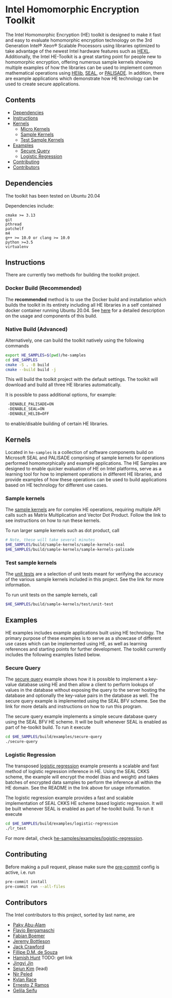 # Intel Homomorphic Encryption Toolkit
The Intel Homomorphic Encryption (HE) toolkit is designed to make it fast and
easy to evaluate homomorphic encryption technology on the 3rd Generation Intel®
Xeon® Scalable Processors using libraries optimized to take advantage of the
newest Intel hardware features such as [HEXL](https://github.com/intel/hexl).
Additionally, the Intel HE-Toolkit is a great starting point for people new to
homomorphic encryption, offering numerous sample kernels showing multiple
examples of how the libraries can be used to implement common mathematical
operations using [HElib](https://github.com/homenc/HElib),
[SEAL](https://github.com/microsoft/SEAL), or
[PALISADE](https://gitlab.com/palisade/palisade-release). In addition, there
are example applications which demonstrate how HE technology can be used to
create secure applications.

## Contents
- [Dependencies](#dependencies)
- [Instructions](#instructions)
- [Kernels](#kernels)
  - [Micro Kernels](#micro-kernels)
  - [Sample Kernels](#sample-kernels)
  - [Test Sample Kernels](#test-sample-kernels)
- [Examples](#examples)
  - [Secure Query](#secure-query)
  - [Logistic Regression](#logistic-regression)
- [Contributing](#contributing)
- [Contributors](#contributors)


## Dependencies
The toolkit has been tested on Ubuntu 20.04

Dependencies include:
```
cmake >= 3.13
git
pthread
patchelf
m4
g++ >= 10.0 or clang >= 10.0
python >=3.5
virtualenv
```

## Instructions
There are currently two methods for building the toolkit project.

### Docker Build (Recommended)
The **recommended** method is to use the Docker build and installation which
builds the toolkit in its entirety including all HE libraries in a self
contained docker container running Ubuntu 20.04. See [here](docker) for a
detailed description on the usage and components of this build.

### Native Build (Advanced)
Alternatively, one can build the toolkit natively using the following commands

```bash
export HE_SAMPLES=$(pwd)/he-samples
cd $HE_SAMPLES
cmake -S . -B build
cmake --build build -j
```

This will build the toolkit project with the default settings. The toolkit will
download and build all three HE libraries automatically. 

It is possible to pass additional options, for example:
```bash
 -DENABLE_PALISADE=ON
 -DENABLE_SEAL=ON
 -DENABLE_HELIB=OFF
```
to enable/disable building of certain HE libraries.


## Kernels
Located in `he-samples` is a collection of software components build on
Microsoft SEAL and PALISADE comprising of sample kernels for operations
performed homomorphically and example applications. The HE Samples are designed
to enable quicker evaluation of HE on Intel platforms, serve as a learning tool
for how to implement operations in different HE libraries, and provide examples
of how these operations can be used to build applications based on HE
technology for different use cases.

### Sample kernels
The [sample kernels](he-samples/sample-kernels) are for complex HE operations,
requiring multiple API calls such as Matrix Multiplication and Vector Dot
Product. Follow the link to see instructions on how to run these kernels.

To run larger sample kernels such as dot product, call
```bash
# Note, these will take several minutes
$HE_SAMPLES/build/sample-kernels/sample-kernels-seal
$HE_SAMPLES/build/sample-kernels/sample-kernels-palisade
```

### Test sample kernels
The [unit tests](he-samples/tests) are a selection of unit tests meant for
verifying the accuracy of the various sample kernels included in this project.
See the link for more information.

To run unit tests on the sample kernels, call
```bash
$HE_SAMPLES/build/sample-kernels/test/unit-test
```

## Examples
HE examples includes example applications built using HE technology. The
primary purpose of these examples is to serve as a showcase of different use
cases which can be implemented using HE,  as well as learning references and
starting points for further development. The toolkit currently includes the
following examples listed below.

### Secure Query
The [secure query](he-samples/examples/secure-query) example shows how it is
possible to implement a key-value database using HE and then allow a client to
perform lookups of values in the database without exposing the query to the
server hosting the database and optionally the key-value pairs in the database
as well. The secure query example is implemented using the SEAL BFV scheme. See
the link for more details and instructions on how to run this program.

The secure query example implements a simple secure database query using the
SEAL BFV HE scheme.
It will be built whenever SEAL is enabled as part of he-toolkit build.
To run it execute
```bash
cd $HE_SAMPLES/build/examples/secure-query
./secure-query
```

### Logistic Regression
The transposed [logistic regression](he-samples/examples/logistic-regression)
example presents a scalable and fast method of logistic regression inference in
HE. Using the SEAL CKKS scheme, the example will encrypt the model (bias and
weight) and takes batches of encrypted data samples to perform the inference
all within the HE domain. See the README in the link above for usage
information.

The logistic regression example provides a fast and scalable implementation of
SEAL CKKS HE scheme based logistic regression.  It will be built whenever SEAL
is enabled as part of he-toolkit build.
To run it execute
```bash
cd $HE_SAMPLES/build/examples/logistic-regression
./lr_test
```
For more detail, check
[he-samples/examples/logistic-regression](he-samples/examples/logistic-regression).


## Contributing
Before making a pull request, please make sure the
[pre-commit](https://pre-commit.com) config is active, i.e. run
```bash
pre-commit install
pre-commit run --all-files
```

## Contributors
The Intel contributors to this project, sorted by last name, are
  - [Paky Abu-Alam](https://www.linkedin.com/in/paky-abu-alam-89797710/)
  - [Flavio Bergamaschi](https://www.linkedin.com/in/flavio-bergamaschi-1634141/)
  - [Fabian Boemer](https://www.linkedin.com/in/fabian-boemer-5a40a9102/)
  - [Jeremy Bottleson](https://www.linkedin.com/in/jeremy-bottleson-38852a7/)
  - [Jack Crawford](https://www.linkedin.com/in/jacklhcrawford/)
  - [Fillipe D.M. de Souza](https://www.linkedin.com/in/fillipe-d-m-de-souza-a8281820/)
  - [Hamish Hunt]() TODO: get link
  - [Jingyi Jin](https://www.linkedin.com/in/jingyi-jin-655735/)
  - [Sejun Kim](https://www.linkedin.com/in/sejun-kim-2b1b4866/) (lead)
  - [Nir Peled](https://www.linkedin.com/in/nir-peled-4a52266/)
  - [Kylan Race](https://www.linkedin.com/in/kylanrace/)
  - [Ernesto Z Ramos](https://www.linkedin.com/in/sidezr)
  - [Gelila Seifu](https://www.linkedin.com/in/gelila-seifu/)
